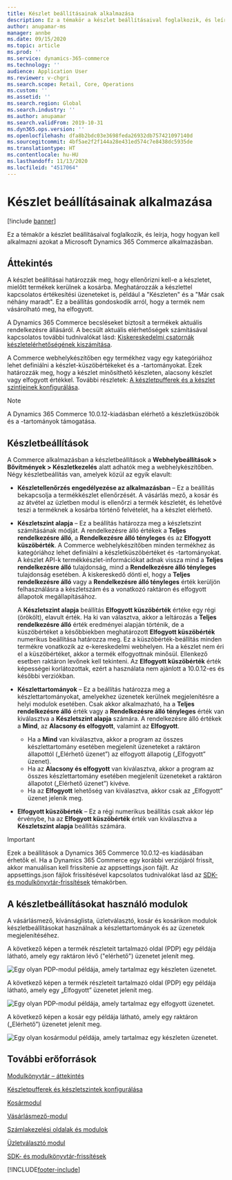 ```yaml
---
title: Készlet beállításainak alkalmazása
description: Ez a témakör a készlet beállításaival foglalkozik, és leírja, hogy hogyan kell alkalmazni azokat a Microsoft Dynamics 365 Commerce alkalmazásban.
author: anupamar-ms
manager: annbe
ms.date: 09/15/2020
ms.topic: article
ms.prod: ''
ms.service: dynamics-365-commerce
ms.technology: ''
audience: Application User
ms.reviewer: v-chgri
ms.search.scope: Retail, Core, Operations
ms.custom: ''
ms.assetid: ''
ms.search.region: Global
ms.search.industry: ''
ms.author: anupamar
ms.search.validFrom: 2019-10-31
ms.dyn365.ops.version: ''
ms.openlocfilehash: dfa8b2bdc03e3698feda26932db757421097140d
ms.sourcegitcommit: 4bf5ae2f2f144a28e431ed574c7e8438dc5935de
ms.translationtype: HT
ms.contentlocale: hu-HU
ms.lasthandoff: 11/13/2020
ms.locfileid: "4517064"
---
```

# <a name="apply-inventory-settings"></a>Készlet beállításainak alkalmazása

[!include [banner](includes/banner.md)]

Ez a témakör a készlet beállításaival foglalkozik, és leírja, hogy hogyan kell alkalmazni azokat a Microsoft Dynamics 365 Commerce alkalmazásban.

## <a name="overview"></a>Áttekintés

A készlet beállításai határozzák meg, hogy ellenőrizni kell-e a készletet, mielőtt termékek kerülnek a kosárba. Meghatározzák a készlettel kapcsolatos értékesítési üzeneteket is, például a "Készleten" és a "Már csak néhány maradt". Ez a beállítás gondoskodik arról, hogy a termék nem vásárolható meg, ha elfogyott.

A Dynamics 365 Commerce becsléseket biztosít a termékek aktuális rendelkezésre állásáról. A becsült aktuális elérhetőségek számításával kapcsolatos további tudnivalókat lásd: [Kiskereskedelmi csatornák készletelérhetőségének kiszámítása](calculated-inventory-retail-channels.md).

A Commerce webhelykészítőben egy termékhez vagy egy kategóriához lehet definiálni a készlet-küszöbértékeket és a -tartományokat. Ezek határozzák meg, hogy a készlet minősíthető készleten, alacsony készlet vagy elfogyott értékkel. További részletek: [A készletpufferek és a készlet szintjeinek konfigurálása](inventory-buffers-levels.md).

> [!NOTE]
> A Dynamics 365 Commerce 10.0.12-kiadásban elérhető a készletküszöbök és a -tartományok támogatása.

## <a name="inventory-settings"></a>Készletbeállítások

A Commerce alkalmazásban a készletbeállítások a **Webhelybeállítások \> Bővítmények \> Készletkezelés** alatt adhatók meg a webhelykészítőben. Négy készletbeállítás van, amelyek közül az egyik elavult:

- **Készletellenőrzés engedélyezése az alkalmazásban** – Ez a beállítás bekapcsolja a termékkészlet ellenőrzését. A vásárlás mező, a kosár és az átvétel az üzletben modul is ellenőrzi a termék készletét, és lehetővé teszi a terméknek a kosárba történő felvételét, ha a készlet elérhető.
- **Készletszint alapja** – Ez a beállítás határozza meg a készletszint számításának módját. A rendelkezésre álló értékek a **Teljes rendelkezésre álló**, a **Rendelkezésre álló tényleges** és az **Elfogyott küszöbérték**. A Commerce webhelykészítőben minden termékhez ás kategóriához lehet definiálni a készletküszöbértéket és -tartományokat. A készlet API-k termékkészlet-információkat adnak vissza mind a **Teljes rendelkezésre álló** tulajdonság, mind a **Rendelkezésre álló tényleges** tulajdonság esetében. A kiskereskedő dönti el, hogy a **Teljes rendelkezésre álló** vagy a **Rendelkezésre álló tényleges** érték kerüljön felhasználásra a készletszám és a vonatkozó raktáron és elfogyott állapotok megállapításához.

    A **Készletszint alapja** beállítás **Elfogyott küszöbérték** értéke egy régi (örökölt), elavult érték. Ha ki van választva, akkor a leltározás a **Teljes rendelkezésre álló** érték eredményei alapján történik, de a küszöbértéket a későbbiekben meghatározott **Elfogyott küszöbérték** numerikus beállítása határozza meg. Ez a küszöbérték-beállítás minden termékre vonatkozik az e-kereskedelmi webhelyen. Ha a készlet nem éri el a küszöbértéket, akkor a termék elfogyottnak minősül. Ellenkező esetben raktáron levőnek kell tekinteni. Az **Elfogyott küszöbérték** érték képességei korlátozottak, ezért a használata nem ajánlott a 10.0.12-es és későbbi verziókban.

- **Készlettartományok** – Ez a beállítás határozza meg a készlettartományokat, amelyekhez üzenetek kerülnek megjelenítésre a helyi modulok esetében. Csak akkor alkalmazható, ha a **Teljes rendelkezésre álló** érték vagy a **Rendelkezésre álló tényleges** érték van kiválasztva a **Készletszint alapja** számára. A rendelkezésre álló értékek a **Mind**, az **Alacsony és elfogyott**, valamint az **Elfogyott**.

    - Ha a **Mind** van kiválasztva, akkor a program az összes készlettartomány esetében megjelenít üzeneteket a raktáron állapottól („Elérhető üzenet”) az elfogyott állapotig („Elfogyott” üzenet).
    - Ha az **Alacsony és elfogyott** van kiválasztva, akkor a program az összes készlettartomány esetében megjelenít üzeneteket a raktáron állapotot („Elérhető üzenet”) kivéve.
    - Ha az **Elfogyott** lehetőség van kiválasztva, akkor csak az „Elfogyott” üzenet jelenik meg.

- **Elfogyott küszöbérték** – Ez a régi numerikus beállítás csak akkor lép érvénybe, ha az **Elfogyott küszöbérték** érték van kiválasztva a **Készletszint alapja** beállítás számára.

> [!IMPORTANT] 
> Ezek a beállítások a Dynamics 365 Commerce 10.0.12-es kiadásában érhetők el. Ha a Dynamics 365 Commerce egy korábbi verziójáról frissít, akkor manuálisan kell frissítenie az appsettings.json fájlt. Az appsettings.json fájlok frissítésével kapcsolatos tudnivalókat lásd az [SDK- és modulkönyvtár-frissítések](e-commerce-extensibility/sdk-updates.md#update-the-appsettingsjson-file) témakörben.

## <a name="modules-that-use-inventory-settings"></a>A készletbeállításokat használó modulok

A vásárlásmező, kívánságlista, üzletválasztó, kosár és kosárikon modulok készletbeállításokat használnak a készlettartományok és az üzenetek megjelenítéséhez.

A következő képen a termék részleteit tartalmazó oldal (PDP) egy példája látható, amely egy raktáron lévő ("elérhető") üzenetet jelenít meg.

![Egy olyan PDP-modul példája, amely tartalmaz egy készleten üzenetet.](./media/pdp-InStock.png)

A következő képen a termék részleteit tartalmazó oldal (PDP) egy példája látható, amely egy „Elfogyott” üzenetet jelenít meg.

![Egy olyan PDP-modul példája, amely tartalmaz egy elfogyott üzenetet.](./media/pdp-outofstock.png)

A következő képen a kosár egy példája látható, amely egy raktáron („Elérhető”) üzenetet jelenít meg.

![Egy olyan kosármodul példája, amely tartalmaz egy készleten üzenetet.](./media/cart-instock.png)

## <a name="additional-resources"></a>További erőforrások

[Modulkönyvtár – áttekintés](starter-kit-overview.md)

[Készletpufferek és készletszintek konfigurálása](inventory-buffers-levels.md)

[Kosármodul](add-cart-module.md)

[Vásárlásmező-modul](add-buy-box.md)

[Számlakezelési oldalak és modulok](account-management.md)

[Üzletválasztó modul](store-selector.md)

[SDK- és modulkönyvtár-frissítések](e-commerce-extensibility/sdk-updates.md)


[!INCLUDE[footer-include](../includes/footer-banner.md)]